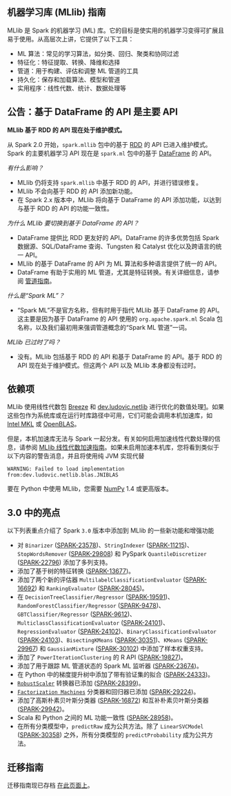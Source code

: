 ## 机器学习库 (MLlib) 指南

MLlib 是 Spark 的机器学习 (ML) 库。它的目标是使实用的机器学习变得可扩展且易于使用。从高层次上讲，它提供了以下工具：

+   ML 算法：常见的学习算法，如分类、回归、聚类和协同过滤
+   特征化：特征提取、转换、降维和选择
+   管道：用于构建、评估和调整 ML 管道的工具
+   持久化：保存和加载算法、模型和管道
+   实用程序：线性代数、统计、数据处理等

## 公告：基于 DataFrame 的 API 是主要 API

**MLlib 基于 RDD 的 API 现在处于维护模式。**

从 Spark 2.0 开始，`spark.mllib` 包中的基于 [RDD](https://spark.apache.ac.cn/docs/latest/rdd-programming-guide.html#resilient-distributed-datasets-rdds) 的 API 已进入维护模式。Spark 的主要机器学习 API 现在是 `spark.ml` 包中的基于 [DataFrame](https://spark.apache.ac.cn/docs/latest/sql-programming-guide.html) 的 API。

*有什么影响？*

+   MLlib 仍将支持 `spark.mllib` 中基于 RDD 的 API，并进行错误修复。
+   MLlib 不会向基于 RDD 的 API 添加新功能。
+   在 Spark 2.x 版本中，MLlib 将向基于 DataFrame 的 API 添加功能，以达到与基于 RDD 的 API 的功能一致性。

*为什么 MLlib 要切换到基于 DataFrame 的 API？*

+   DataFrame 提供比 RDD 更友好的 API。DataFrame 的许多优势包括 Spark 数据源、SQL/DataFrame 查询、Tungsten 和 Catalyst 优化以及跨语言的统一 API。
+   MLlib 的基于 DataFrame 的 API 为 ML 算法和多种语言提供了统一的 API。
+   DataFrame 有助于实用的 ML 管道，尤其是特征转换。有关详细信息，请参阅 [管道指南](https://spark.apache.ac.cn/docs/latest/ml-pipeline.html)。

*什么是“Spark ML”？*

+   “Spark ML”不是官方名称，但有时用于指代 MLlib 基于 DataFrame 的 API。这主要是因为基于 DataFrame 的 API 使用的 `org.apache.spark.ml` Scala 包名称，以及我们最初用来强调管道概念的“Spark ML 管道”一词。

*MLlib 已过时了吗？*

+   没有。MLlib 包括基于 RDD 的 API 和基于 DataFrame 的 API。基于 RDD 的 API 现在处于维护模式。但这两个 API 以及 MLlib 本身都没有过时。

## 依赖项

MLlib 使用线性代数包 [Breeze](http://www.scalanlp.org/) 和 [dev.ludovic.netlib](https://github.com/luhenry/netlib) 进行优化的数值处理[1](#fn:1)。如果这些包作为系统库或在运行时库路径中可用，它们可能会调用本机加速库，如 [Intel MKL](https://software.intel.com/content/www/us/en/develop/tools/math-kernel-library.html) 或 [OpenBLAS](http://www.openblas.net/)。

但是，本机加速库无法与 Spark 一起分发。有关如何启用加速线性代数处理的信息，请参阅 [MLlib 线性代数加速指南](https://spark.apache.ac.cn/docs/latest/ml-linalg-guide.html)。如果未启用加速本机库，您将看到类似于以下内容的警告消息，并且将使用纯 JVM 实现代替

```
WARNING: Failed to load implementation from:dev.ludovic.netlib.blas.JNIBLAS
```

要在 Python 中使用 MLlib，您需要 [NumPy](https://numpy.com.cn/) 1.4 或更高版本。

## 3.0 中的亮点

以下列表重点介绍了 Spark `3.0` 版本中添加到 MLlib 的一些新功能和增强功能

+   对 `Binarizer` ([SPARK-23578](https://issues.apache.org/jira/browse/SPARK-23578))、`StringIndexer` ([SPARK-11215](https://issues.apache.org/jira/browse/SPARK-11215))、`StopWordsRemover` ([SPARK-29808](https://issues.apache.org/jira/browse/SPARK-29808)) 和 PySpark `QuantileDiscretizer` ([SPARK-22796](https://issues.apache.org/jira/browse/SPARK-22796)) 添加了多列支持。
+   添加了基于树的特征转换 ([SPARK-13677](https://issues.apache.org/jira/browse/SPARK-13677))。
+   添加了两个新的评估器 `MultilabelClassificationEvaluator` ([SPARK-16692](https://issues.apache.org/jira/browse/SPARK-16692)) 和 `RankingEvaluator` ([SPARK-28045](https://issues.apache.org/jira/browse/SPARK-28045))。
+   在 `DecisionTreeClassifier/Regressor` ([SPARK-19591](https://issues.apache.org/jira/browse/SPARK-19591))、`RandomForestClassifier/Regressor` ([SPARK-9478](https://issues.apache.org/jira/browse/SPARK-9478))、`GBTClassifier/Regressor` ([SPARK-9612](https://issues.apache.org/jira/browse/SPARK-9612))、`MulticlassClassificationEvaluator` ([SPARK-24101](https://issues.apache.org/jira/browse/SPARK-24101))、`RegressionEvaluator` ([SPARK-24102](https://issues.apache.org/jira/browse/SPARK-24102))、`BinaryClassificationEvaluator` ([SPARK-24103](https://issues.apache.org/jira/browse/SPARK-24103))、`BisectingKMeans` ([SPARK-30351](https://issues.apache.org/jira/browse/SPARK-30351))、`KMeans` ([SPARK-29967](https://issues.apache.org/jira/browse/SPARK-29967)) 和 `GaussianMixture` ([SPARK-30102](https://issues.apache.org/jira/browse/SPARK-30102)) 中添加了样本权重支持。
+   添加了 `PowerIterationClustering` 的 R API ([SPARK-19827](https://issues.apache.org/jira/browse/SPARK-19827))。
+   添加了用于跟踪 ML 管道状态的 Spark ML 监听器 ([SPARK-23674](https://issues.apache.org/jira/browse/SPARK-23674))。
+   在 Python 中的梯度提升树中添加了带有验证集的拟合 ([SPARK-24333](https://issues.apache.org/jira/browse/SPARK-24333))。
+   [`RobustScaler`](https://spark.apache.ac.cn/docs/latest/ml-features.html#robustscaler) 转换器已添加 ([SPARK-28399](https://issues.apache.org/jira/browse/SPARK-28399))。
+   [`Factorization Machines`](https://spark.apache.ac.cn/docs/latest/ml-classification-regression.html#factorization-machines) 分类器和回归器已添加 ([SPARK-29224](https://issues.apache.org/jira/browse/SPARK-29224))。
+   添加了高斯朴素贝叶斯分类器 ([SPARK-16872](https://issues.apache.org/jira/browse/SPARK-16872)) 和互补朴素贝叶斯分类器 ([SPARK-29942](https://issues.apache.org/jira/browse/SPARK-29942))。
+   Scala 和 Python 之间的 ML 功能一致性 ([SPARK-28958](https://issues.apache.org/jira/browse/SPARK-28958))。
+   在所有分类模型中，`predictRaw` 成为公共方法。除了 `LinearSVCModel` ([SPARK-30358](https://issues.apache.org/jira/browse/SPARK-30358)) 之外，所有分类模型的 `predictProbability` 成为公共方法。

## 迁移指南

迁移指南现已存档 [在此页面上](https://spark.apache.ac.cn/docs/latest/ml-migration-guide.html)。